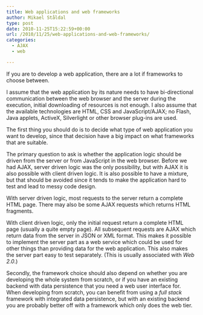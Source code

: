 ```yaml
---
title: Web applications and web frameworks
author: Mikael Ståldal
type: post
date: 2010-11-25T15:22:59+00:00
url: /2010/11/25/web-applications-and-web-frameworks/
categories:
  - AJAX
  - web

---
```

If you are to develop a web application, there are a lot if frameworks to choose between.

I assume that the web application by its nature needs to have bi-directional communication between the web browser and the server during the execution, initial downloading of resources is not enough. I also assume that the available technologies are HTML, CSS and JavaScript/AJAX; no Flash, Java applets, ActiveX, Silverlight or other browser plug-ins are used.

The first thing you should do is to decide what type of web application you want to develop, since that decision have a big impact on what frameworks that are suitable.

The primary question to ask is whether the application logic should be driven from the server or from JavaScript in the web browser. Before we had AJAX, server driven logic was the only possibility, but with AJAX it is also possible with client driven logic. It is also possible to have a mixture, but that should be avoided since it tends to make the application hard to test and lead to messy code design.

With server driven logic, most requests to the server return a complete HTML page. There may also be some AJAX requests which returns HTML fragments.

With client driven logic, only the initial request return a complete HTML page (usually a quite empty page). All subsequent requests are AJAX which return data from the server in JSON or XML format. This makes it possible to implement the server part as a web service which could be used for other things than providing data for the web application. This also makes the server part easy to test separately. (This is usually associated with <cite>Web 2.0</cite>.)

Secondly, the framework choice should also depend on whether you are developing the whole system from scratch, or if you have an existing backend with data persistence that you need a web user interface for. When developing from scratch, you can benefit from using a <cite>full stack</cite> framework with integrated data persistence, but with an existing backend you are probably better off with a framework which only does the web tier.